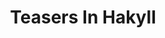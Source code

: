 ---
title: Teasers In Hakyll
url: http://reichertbrothers.com/blog/posts/2014-04-08-hakyll-teasers.html
authors:
- Christopher Reichert
type: article
libraries:
- hakyll
doHaskell-type: blog post
---
